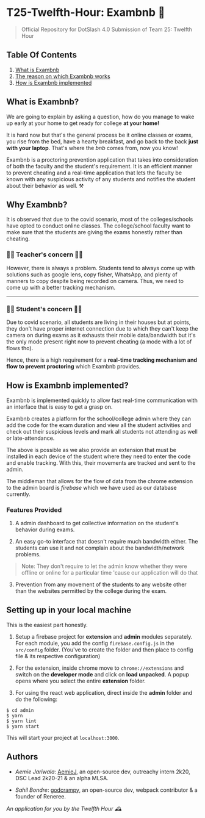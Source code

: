 # T25-Twelfth-Hour: Exambnb 📝 
> Official Repository for DotSlash 4.0 Submission of Team 25: Twelfth Hour

## Table Of Contents 
1. [What is Exambnb](#what-is-exambnb)
2. [The reason on which Exambnb works](#why-exambnb)
3. [How is Exambnb implemented](#how-is-exambnb-implemented)

## What is Exambnb?
We are going to explain by asking a question, how do you manage to wake up early at your home to get ready for college **at your home!** 

It is hard now but that's the general process be it online classes or exams, you rise from the bed, have a hearty breakfast, and go back to the back **just with your laptop**. That's where the *bnb* comes from, now you know!

Exambnb is a proctoring prevention application that takes into consideration of both the faculty and the student's requirement. It is an efficient manner to prevent cheating and a real-time application that lets the faculty be known with any suspicious activity of any students and notifies the student about their behavior as well. ⚒️ 

## Why Exambnb?
It is observed that due to the covid scenario, most of the colleges/schools have opted to conduct online classes. The college/school faculty want to make sure that the students are giving the exams honestly rather than cheating. 

### 👩‍🏫 Teacher's concern 👨‍🏫 
However, there is always a problem. Students tend to always come up with solutions such as google lens, copy fisher, WhatsApp, and plenty of manners to copy despite being recorded on camera. Thus, we need to come up with a better tracking mechanism.

<hr>

### 👩‍🎓 Student's concern 👨‍🎓 
Due to covid scenario, all students are living in their houses but at points, they don't have proper internet connection due to which they can't keep the camera on during exams as it exhausts their mobile data/bandwidth but it's the only mode present right now to prevent cheating (a mode with a lot of flows tho).

Hence, there is a high requirement for a **real-time tracking mechanism and flow to prevent proctoring** which Exambnb provides.

## How is Exambnb implemented?
Exambnb is implemented quickly to allow fast real-time communication with an interface that is easy to get a grasp on. 

Exambnb creates a platform for the school/college admin where they can add the code for the exam duration and view all the student activities and check out their suspicious levels and mark all students not attending as well or late-attendance. 

The above is possible as we also provide an extension that must be installed in each device of the student where they need to enter the code and enable tracking. With this, their movements are tracked and sent to the admin. 

The middleman that allows for the flow of data from the chrome extension to the admin board is *firebase* which we have used as our database currently. 

### Features Provided 
1. A admin dashboard to get collective information on the student's behavior during exams.

2. An easy go-to interface that doesn't require much bandwidth either. The students can use it and not complain about the bandwidth/network problems. 

> Note: They don't require to let the admin know whether they were offline or online for a particular time 'cause our application will do that

3. Prevention from any movement of the students to any website other than the websites permitted by the college during the exam.

## Setting up in your local machine 
This is the easiest part honestly. 

1. Setup a firebase project for **extension** and **admin** modules separately. For each module, you add the config `firebase.config.js` in the `src/config` folder. (You've to create the folder and then place to config file & its respective configuration)

2. For the extension, inside chrome move to `chrome://extensions` and switch on the **developer mode** and click on **load unpacked**. A popup opens where you select the entire **extension** folder.

3. For using the react web application, direct inside the **admin** folder and do the following: 

```
$ cd admin
$ yarn
$ yarn lint
$ yarn start
```

This will start your project at `localhost:3000`.

## Authors 
- *Aemie Jariwala*: [AemieJ](https://github.com/AemieJ/), an open-source dev, outreachy intern 2k20, DSC Lead 2k20-21 & an alpha MLSA.

- *Sahil Bondre*: [godcrampy](https://github.com/godcrampy/), an open-source dev, webpack contributor & a founder of Reneree.

*An application for you by the Twelfth Hour 🕰*